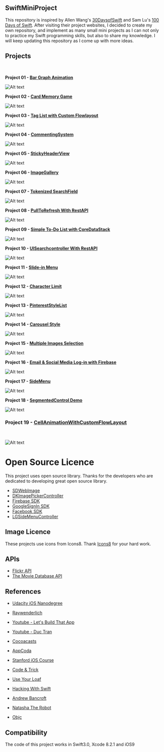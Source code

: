 ## SwiftMiniProject

This repository is inspired by Allen Wang's [30DaysofSwift](https://github.com/allenwong/30DaysofSwift/blob/master/README.md) and Sam Lu's [100 Days of Swift](http://samvlu.com/). After visiting their project websites, I decided to create my own repository, and implement as many small mini projects as I can not only to practice my Swift programming skills, but also to share my knowledge. I will keep updating this repository as I come up with more ideas.

## Projects 
<br /> 

**Project 01 - [Bar Graph Animation](https://github.com/woogii/SwiftMiniProject/tree/master/Project01_BarGraphAnimation)**
<br />
 
![Alt text](GIFs/BarGraphAnimation.gif)

**Project 02 - [Card Memory Game](https://github.com/woogii/SwiftMiniProject/tree/master/Project02_CardMemoryGame)**
<br />

![Alt text](GIFs/CardMemoryGameDemo.gif)

**Project 03 - [Tag List with Custom Flowlayout](https://github.com/woogii/SwiftMiniProject/tree/master/Project03_TagListCollectionViewCell)**
<br />

![Alt text](GIFs/TagListWithCustomFlowLayout.gif)

**Project 04 - [CommentingSystem](https://github.com/woogii/SwiftMiniProject/tree/master/Project04_CommentSystem)**
<br />

![Alt text](GIFs/CommentingSystemDemo.gif)

**Project 05 - [StickyHeaderView](https://github.com/woogii/SwiftMiniProject/tree/master/Project05_StickyHeaderView)**
<br />

![Alt text](GIFs/StickyHeaderDemo.gif)

**Project 06 - [ImageGallery](https://github.com/woogii/SwiftMiniProject/tree/master/Project06_ImageGallery)**
<br />

![Alt text](GIFs/ImageGallery2.gif)

**Project 07 - [Tokenized SearchField](https://github.com/woogii/SwiftMiniProject/tree/master/Project07_TokenizedSearchField)**
<br />

![Alt text](GIFs/SearchUIWithCustomTitleView.gif)

**Project 08 - [PullToRefresh With RestAPI](https://github.com/woogii/SwiftMiniProject/tree/master/Project08_PullToRefresh)**
<br />

![Alt text](GIFs/PullToRefresh.gif)

**Project 09 - [Simple To-Do List with CoreDataStack](https://github.com/woogii/SwiftMiniProject/tree/master/Project09_ToDoList)**
<br />

![Alt text](GIFs/ToDoList.gif)

**Project 10 - [UISearchcontroller With RestAPI](https://github.com/woogii/SwiftMiniProject/tree/master/Project10_SearchWithRestAPI)**
<br />

![Alt text](GIFs/SearchcontrollerWithRestAPI.gif)

**Project 11 - [Slide-in Menu](https://github.com/woogii/SwiftMiniProject/tree/master/Project11_SlideInMenu)**
<br />

![Alt text](GIFs/SlideInMenu.gif)

**Project 12 - [Character Limit](https://github.com/woogii/SwiftMiniProject/tree/master/Project12_CharacterLimit)**
<br />

![Alt text](GIFs/CharacterLimit.gif)

**Project 13 - [PinterestStyleList](https://github.com/woogii/SwiftMiniProject/tree/master/Project13_PinterestStyleList)**
<br />

![Alt text](GIFs/PinterestStyleList.gif)

**Project 14 - [Carousel Style](https://github.com/woogii/SwiftMiniProject/tree/master/Project14_Carousel)**
<br />

![Alt text](GIFs/Carousel.gif)

**Project 15 - [Multiple Images Selection](https://github.com/woogii/SwiftMiniProject/tree/master/Project15_MultipleImageSelection)**
<br />

![Alt text](GIFs/MultipleImageSelection.gif)

**Project 16 - [Email & Social Media Log-in with Firebase](https://github.com/woogii/SwiftMiniProject/tree/master/Project16_LogInDemo)**
<br />

![Alt text](GIFs/LoginWithFirebase.gif)

**Project 17 - [SideMenu](https://github.com/woogii/SwiftMiniProject/tree/master/Project17_SideMenuAndSegmentedControl)**
<br />

![Alt text](GIFs/SideMenu.gif)

**Project 18 - [SegmentedControl Demo](https://github.com/woogii/SwiftMiniProject/tree/master/Project18_SegmentedControl)**
<br />

![Alt text](GIFs/SegmentedControl.gif)

### Project 19 - [CellAnimationWithCustomFlowLayout](https://github.com/woogii/SwiftMiniProject/tree/master/Project19_CellAnimationWithCustomFlowLayout)
<br />

![Alt text](GIFs/CellAnimationWithCustomFlowLayout.gif)

# Open Source Licence

This project uses open source library. Thanks for the developers who are dedicated to developing great open source library. 

*  [SDWebImage](https://github.com/rs/SDWebImage)
*  [DKImagePickerController](https://github.com/zhangao0086/DKImagePickerController)
*  [Firebase SDK](https://firebase.google.com/)
*  [GoogleSignIn SDK](https://developers.google.com/identity/sign-in/ios/)
*  [Facebook SDK](https://github.com/facebook/facebook-ios-sdk)
*  [LGSideMenuController](https://github.com/Friend-LGA/LGSideMenuController)


## Image Licence 

These projects use icons from Icons8. Thank [Icons8](https://icons8.com/) for your hard work. 

## APIs 
 
* [Flickr API](https://www.flickr.com/services/api/)
* [The Movie Database API](https://www.themoviedb.org/documentation/api/) 


## References 

* [Udacity iOS Nanodegree](https://www.udacity.com/course/ios-developer-nanodegree--nd003)

* [Raywenderlich](https://www.raywenderlich.com/)

* [Youtube - Let's Build That App](https://www.youtube.com/channel/UCuP2vJ6kRutQBfRmdcI92mA)

* [Youtube - Duc Tran](https://www.youtube.com/channel/UCvPFGq6luCqAVGiFpzTvkIA)

* [Cocoacasts](https://cocoacasts.com/)

* [AppCoda](https://www.appcoda.com/)

* [Stanford iOS Course](https://itunes.apple.com/us/course/developing-ios-10-apps-with-swift/id1198467120)

* [Code & Trick](https://codentrick.com/create-a-tag-flow-layout-with-uicollectionview/)

* [Use Your Loaf](https://useyourloaf.com/)

* [Hacking With Swift](https://www.hackingwithswift.com/)

* [Andrew Bancroft](http://www.andrewcbancroft.com/)

* [Natasha The Robot](https://www.natashatherobot.com/)

* [Objc](https://www.objc.io/)


## Compatibility 
The code of this project works in Swift3.0, Xcode 8.2.1 and iOS9 
